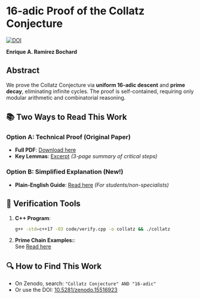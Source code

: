 # 16-adic Proof of the Collatz Conjecture  
[![DOI](https://zenodo.org/badge/DOI/10.5281/zenodo.15516923.svg)](https://doi.org/10.5281/zenodo.15516922)  

**Enrique A. Ramirez Bochard**  

## Abstract  
We prove the Collatz Conjecture via **uniform 16-adic descent** and **prime decay**, eliminating infinite cycles. 
The proof is self-contained, requiring only modular arithmetic and combinatorial reasoning. 

## 📚 Two Ways to Read This Work  

### Option A: Technical Proof (Original Paper)  
- **Full PDF**: [Download here](docs/ramirez-bochard_collatz_proof_16adic.pdf)  
- **Key Lemmas**: [Excerpt](docs/key_lemmas.pdf) *(3-page summary of critical steps)*  

### Option B: Simplified Explanation (New!)  
- **Plain-English Guide**: [Read here](docs/ramirez-bochard_collatz_proof_16adic_introduction.pdf) *(For students/non-specialists)*  

## 🔬 Verification Tools  
1. **C++ Program**:  
   ```bash
   g++ -std=c++17 -O3 code/verify.cpp -o collatz && ./collatz

2. **Prime Chain Examples:**:  
   See [Read here](docs/prime_examples.pdf)

## 🔍 How to Find This Work  
- On Zenodo, search: `"Collatz Conjecture" AND "16-adic"`  
- Or use the DOI: [10.5281/zenodo.15516923](https://doi.org/10.5281/zenodo.15516923)  

